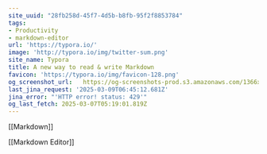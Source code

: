 ```yaml
---
site_uuid: "28fb258d-45f7-4d5b-b8fb-95f2f8853784"
tags:
- Productivity
- markdown-editor
url: 'https://typora.io/'
image: 'http://typora.io/img/twitter-sum.png'
site_name: Typora
title: A new way to read & write Markdown
favicon: 'https://typora.io/img/favicon-128.png'
og_screenshot_url:   https://og-screenshots-prod.s3.amazonaws.com/1366x768/80/false/e9b9a44f17129aa00267729ee24f4f98c17fde723034b7a1076dd03d5032484b.jpeg
last_jina_request: '2025-03-09T06:45:12.681Z'
jina_error: "'HTTP error! status: 429'"
og_last_fetch: 2025-03-07T05:19:01.819Z
---
```

[[Markdown]]

[[Markdown Editor]]
